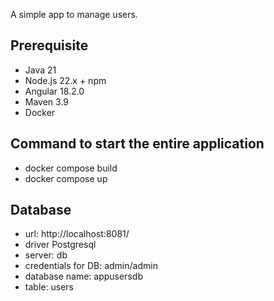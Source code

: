 A simple app to manage users.

## Prerequisite

- Java 21
- Node.js 22.x + npm
- Angular 18.2.0
- Maven 3.9
- Docker

## Command to start the entire application

- docker compose build
- docker compose up

## Database ##
- url: http://localhost:8081/
- driver Postgresql
- server: db
- credentials for DB: admin/admin
- database name: appusersdb
- table: users